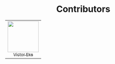 <h1 align="center">Contributors</h1>

<!--
---------------------------------------------------------------------
----------------- 🙏🏾 ⚠️PLEASE READ ME⚠️ 🙏🏾 -------------------------
---------------------------------------------------------------------
- Maximum number of columns is 7.
- Please create another row after 7 columns have been added.
- To create a new row, use the <tr></tr> html tag.
- Then paste your column (<td></td>) inside of the <tr></tr> html tag.
----------------------------------------------------------------------
-->



<table>
<tr>
  
<!-- Start of column-1 -->
<td align="center">
  <a href="https://github.com/evavic44">
    <img src="https://avatars.githubusercontent.com/u/62628408?v=4" width="100px"> <br/>
    <sub>Victor Eke</sub>
  </a>
</td>
<!-- End of column-1 -->
 
</tr>
</table>
